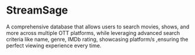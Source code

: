 # StreamSage
A comprehensive database that allows users to search movies, shows, and more across multiple OTT platforms, while leveraging advanced search criteria like name, genre, IMDb rating, showcasing platform/s ,ensuring the perfect viewing experience every time.
